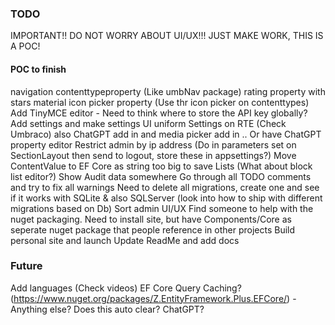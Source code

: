 ### TODO

IMPORTANT!! DO NOT WORRY ABOUT UI/UX!!! JUST MAKE WORK, THIS IS A POC!

#### POC to finish
navigation contenttypeproperty (Like umbNav package)
rating property with stars
material icon picker property (Use thr icon picker on contenttypes)
Add TinyMCE editor - Need to think where to store the API key globally? Add settings and make settings UI uniform
Settings on RTE (Check Umbraco) also ChatGPT add in and media picker add in
.. Or have ChatGPT property editor
Restrict admin by ip address (Do in parameters set on SectionLayout then send to logout, store these in appsettings?)
Move ContentValue to EF Core as string too big to save Lists (What about block list editor?)
Show Audit data somewhere
Go through all TODO comments and try to fix all warnings
Need to delete all migrations, create one and see if it works with SQLite & also SQLServer (look into how to ship with different migrations based on Db)
Sort admin UI/UX
Find someone to help with the nuget packaging. Need to install site, but have Components/Core as seperate nuget package that people reference in other projects
Build personal site and launch
Update ReadMe and add docs

### Future
Add languages (Check videos)
EF Core Query Caching? (https://www.nuget.org/packages/Z.EntityFramework.Plus.EFCore/) - Anything else? Does this auto clear? ChatGPT?
